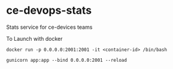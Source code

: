 # ce-devops-stats
Stats service for ce-devices teams 

To Launch with docker 

```
docker run -p 0.0.0.0:2001:2001 -it <container-id> /bin/bash
```
```
gunicorn app:app --bind 0.0.0.0:2001 --reload
```

